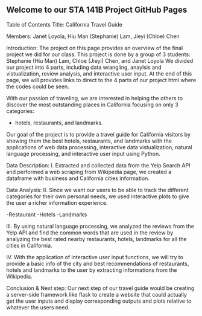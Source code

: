## Welcome to our STA 141B Project GitHub Pages

Table of Contents
Title: California Travel Guide

Members: Janet Loyola, Hiu Man (Stephanie) Lam, Jieyi (Chloe) Chen

Introduction: 
The project on this page provides an overview of the final project we did for our class. This project is done by a group of 3 students: Stephanie (Hiu Man) Lam, Chloe (Jieyi) Chen, and Janet Loyola 
We divided our project into 4 parts, including data wrangling, anaylsis and vistualization, review analysis, and interactive user input. At the end of this page, we will provides links to direct to the 4 parts of our project html where the codes could be seen.

With our passion of traveling, we are interested in helping the others to discover the most outstanding places in California focusing on only 3 categories: 
- hotels, restaurants, and landmarks. 

Our goal of the project is to provide a travel guide for California visitors by showing them the best hotels, restaurants, and landmarks with the applications of web data processing, interactive data vistualization, natural language processing, and interactive user input using Python.

Data Description:
I. Extracted and collected data from the Yelp Search API and performed a web scraping from Wikipedia page, we created a dataframe with business and California cities information.

Data Analysis:
II. Since we want our users to be able to track the different categories for their own personal needs, we used interactive plots to give the user a richer information experience.

-Restaurant
-Hotels
-Landmarks

III. By using natural language processing, we analyzed the reviews from the Yelp API and find the common words that are used in the review by analyzing the best rated nearby restaurants, hotels, landmarks for all the cities in California.

IV. With the application of interactive user input functions, we will try to provide a basic info of the city and best recommendations of restaurants, hotels and landmarks to the user by extracting informations from the Wikipedia. 

Conclusion & Next step:
Our next step of our travel guide would be creating a server-side framework like flask to create a website that could actually get the user inputs and display corresponding outputs and plots relative to whatever the users need.
